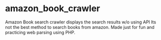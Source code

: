 # amazon_book_crawler
Amazon Book search crawler displays the search results w/o using API
Its not the best method to search books from amazon. Made just for fun and practicing web parsing using PHP.
